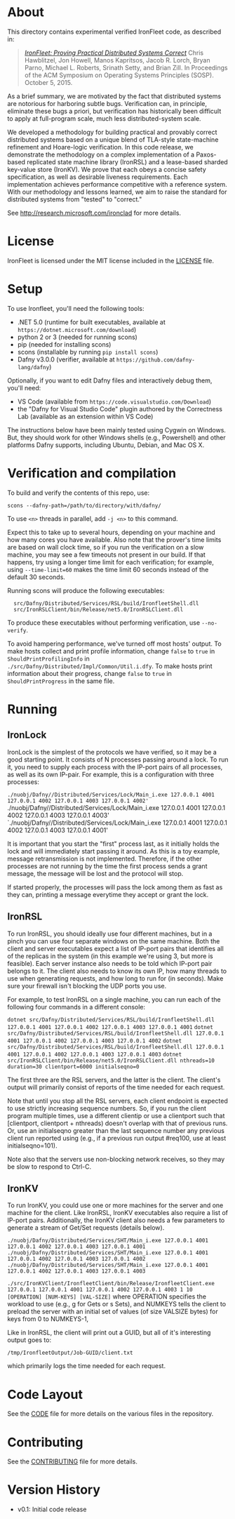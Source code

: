 # About

This directory contains experimental verified IronFleet code,
as described in:

>  [_IronFleet: Proving Practical Distributed Systems Correct_](http://research.microsoft.com/apps/pubs/default.aspx?id=255833)
>  Chris Hawblitzel, Jon Howell, Manos Kapritsos, Jacob R. Lorch, 
>  Bryan Parno, Michael L. Roberts, Srinath Setty, and Brian Zill.
>  In Proceedings of the ACM Symposium on Operating Systems Principles (SOSP).
>  October 5, 2015.

As a brief summary, we are motivated by the fact that distributed systems are notorious
for harboring subtle bugs.  Verification can, in principle, eliminate these bugs a priori,
but verification has historically been difficult to apply at full-program scale, much less
distributed-system scale.

We developed a methodology for building practical and provably correct distributed systems
based on a unique blend of TLA-style state-machine refinement and Hoare-logic
verification.  In this code release, we demonstrate the methodology on a complex
implementation of a Paxos-based replicated state machine library (IronRSL) and a
lease-based sharded key-value store (IronKV).  We prove that each obeys a concise safety
specification, as well as desirable liveness requirements.  Each implementation achieves
performance competitive with a reference system.  With our methodology and lessons
learned, we aim to raise the standard for distributed systems from "tested" to "correct."

See http://research.microsoft.com/ironclad for more details.

# License

IronFleet is licensed under the MIT license included in the [LICENSE](./LICENSE) file.

# Setup

To use Ironfleet, you'll need the following tools:
  * .NET 5.0 (runtime for built executables, available at `https://dotnet.microsoft.com/download`)
  * python 2 or 3 (needed for running scons)
  * pip (needed for installing scons)
  * scons (installable by running `pip install scons`)
  * Dafny v3.0.0 (verifier, available at `https://github.com/dafny-lang/dafny`)

Optionally, if you want to edit Dafny files and interactively debug them, you'll need:
  * VS Code (available from `https://code.visualstudio.com/Download`)
  * the "Dafny for Visual Studio Code" plugin authored by the Correctness Lab
    (available as an extension within VS Code)
    
The instructions below have been mainly tested using Cygwin on Windows.
But, they should work for other Windows shells (e.g., Powershell) and other
platforms Dafny supports, including Ubuntu, Debian, and Mac OS X.

# Verification and compilation

To build and verify the contents of this repo, use:

  `scons --dafny-path=/path/to/directory/with/dafny/`

To use `<n>` threads in parallel, add `-j <n>` to this command.

Expect this to take up to several hours, depending on your machine and how many cores you
have available.  Also note that the prover's time limits are based on wall clock time, so
if you run the verification on a slow machine, you may see a few timeouts not present in
our build.  If that happens, try using a longer time limit for each verification; for
example, using `--time-limit=60` makes the time limit 60 seconds instead of the default
30 seconds.

Running scons will produce the following executables:
```
  src/Dafny/Distributed/Services/RSL/build/IronfleetShell.dll
  src/IronRSLClient/bin/Release/net5.0/IronRSLClient.dll
```

To produce these executables without performing verification, use `--no-verify`.

To avoid hampering performance, we've turned off most hosts' output.  To make hosts collect and
print profile information, change `false` to `true` in `ShouldPrintProfilingInfo` in
`./src/Dafny/Distributed/Impl/Common/Util.i.dfy`.  To make hosts print information about their
progress, change `false` to `true` in `ShouldPrintProgress` in the same file.

# Running

## IronLock

IronLock is the simplest of the protocols we have verified, so it may be a good starting point.
It consists of N processes passing around a lock. To run it, you need to supply each process
with the IP-port pairs of all processes, as well as its own IP-pair. For example, this is a 
configuration with three processes:

  `./nuobj/Dafny//Distributed/Services/Lock/Main_i.exe 127.0.0.1 4001 127.0.0.1 4002 127.0.0.1 4003 127.0.0.1 4002'
  `./nuobj/Dafny//Distributed/Services/Lock/Main_i.exe 127.0.0.1 4001 127.0.0.1 4002 127.0.0.1 4003 127.0.0.1 4003'
  `./nuobj/Dafny//Distributed/Services/Lock/Main_i.exe 127.0.0.1 4001 127.0.0.1 4002 127.0.0.1 4003 127.0.0.1 4001'

It is important that you start the "first" process last, as it initially holds the lock and will
immediately start passing it around. As this is a toy example, message retransmission is not implemented.
Therefore, if the other processes are not running by the time the first process sends a grant message, 
the message will be lost and the protocol will stop. 

If started properly, the processes will pass the lock among them as fast as they can, printing a message 
everytime they accept or grant the lock.

## IronRSL

To run IronRSL, you should ideally use four different machines, but in a pinch you can use
four separate windows on the same machine. Both the client and server executables expect a
list of IP-port pairs that identifies all of the replicas in the system (in this example
we're using 3, but more is feasible).  Each server instance also needs to be told which
IP-port pair belongs to it.  The client also needs to know its own IP, how many threads
to use when generating requests, and how long to run for (in seconds).  Make sure your
firewall isn't blocking the UDP ports you use.

For example, to test IronRSL on a single machine, you can run each of the following four commands
in a different console:

  `dotnet src/Dafny/Distributed/Services/RSL/build/IronfleetShell.dll 127.0.0.1 4001 127.0.0.1 4002 127.0.0.1 4003 127.0.0.1 4001`
  `dotnet src/Dafny/Distributed/Services/RSL/build/IronfleetShell.dll 127.0.0.1 4001 127.0.0.1 4002 127.0.0.1 4003 127.0.0.1 4002`
  `dotnet src/Dafny/Distributed/Services/RSL/build/IronfleetShell.dll 127.0.0.1 4001 127.0.0.1 4002 127.0.0.1 4003 127.0.0.1 4003`
  `dotnet src/IronRSLClient/bin/Release/net5.0/IronRSLClient.dll nthreads=10 duration=30 clientport=6000 initialseqno=0`

The first three are the RSL servers, and the latter is the client.  The client's output will primarily
consist of reports of the time needed for each request.

Note that until you stop all the RSL servers, each client endpoint is expected to use strictly
increasing sequence numbers. So, if you run the client program multiple times, use a different
clientip or use a clientport such that [clientport, clientport + nthreads) doesn't overlap with that
of previous runs.  Or, use an initialseqno greater than the last sequence number any previous client
run reported using (e.g., if a previous run output #req100, use at least initialseqno=101).

Note also that the servers use non-blocking network receives, so they may be slow to respond to Ctrl-C.

## IronKV

To run IronKV, you could use one or more machines for the server and
one machine for the client. Like IronRSL, IronKV executables also
require a list of IP-port pairs. Additionally, the IronKV client also
needs a few parameters to generate a stream of Get/Set requests
(details below).

  `./nuobj/Dafny/Distributed/Services/SHT/Main_i.exe 127.0.0.1 4001 127.0.0.1 4002 127.0.0.1 4003 127.0.0.1 4001`
  `./nuobj/Dafny/Distributed/Services/SHT/Main_i.exe 127.0.0.1 4001 127.0.0.1 4002 127.0.0.1 4003 127.0.0.1 4002`
  `./nuobj/Dafny/Distributed/Services/SHT/Main_i.exe 127.0.0.1 4001 127.0.0.1 4002 127.0.0.1 4003 127.0.0.1 4003`

  `./src/IronKVClient/IronfleetClient/bin/Release/IronfleetClient.exe 127.0.0.1 127.0.0.1 4001 127.0.0.1 4002 127.0.0.1 4003 1 10 [OPERATION] [NUM-KEYS] [VAL-SIZE]`
where OPERATION specifies the workload to use (e.g., g for Gets or s
Sets), and NUMKEYS tells the client to preload the server with an
initial set of values (of size VALSIZE bytes) for keys from 0 to
NUMKEYS-1,

Like in IronRSL, the client will print out a GUID, but all of it's
interesting output goes to:

  `/tmp/IronfleetOutput/Job-GUID/client.txt`

which primarily logs the time needed for each request.


# Code Layout

See the [CODE](./CODE.md) file for more details on the various files in the repository.

# Contributing

See the [CONTRIBUTING](./CONTRIBUTING.md) file for more details.

# Version History
- v0.1:   Initial code release
